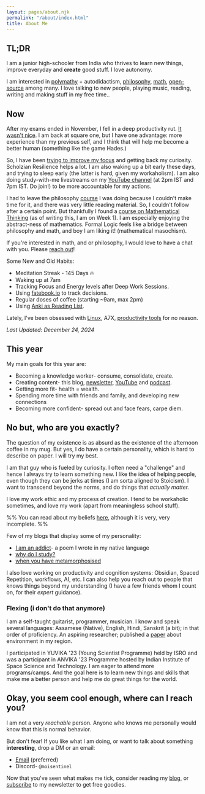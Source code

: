 ```yaml
---
layout: pages/about.njk
permalink: "/about/index.html"
title: About Me
---
```

## TL;DR

I am a junior high-schooler from India who thrives to learn new things, improve everyday and **create** good stuff. I love autonomy.

I am interested in [polymathy](/blog/p/another-renaissance) + autodidactism, [philosophy](/blog/t/philosophy/), [math](/blog/math/), [open-source](https://run.nibirsan.org/gh) among many. I love talking to new people, playing music, reading, writing and making stuff in my free time..

## Now

After my exams ended in November, I fell in a deep productivity rut. [It wasn't nice](https://visionoflife.substack.com/p/being-stuck-in-a-rut-is-not-fine). I am back at square one, but I have one advantage: more experience than my previous self, and I think that will help me become a better human (something like the game Hades.)

So, I have been [trying to improve my focus](https://fatebook.io/q/will-i-reach-20h-deep-work-week-by-the--cm4qqi21l0000fm0rdho6fvgr) and getting back my curiosity. Scholzian Resilience helps a lot. I am also waking up a bit early these days, and trying to sleep early (the latter is hard, given my workaholism). I am also doing study-with-me livestreams on my [YouTube channel](https://www.youtube.com/@nibirsankar) (at 2pm IST and 7pm IST. Do join!) to be more accountable for my actions. 

I had to leave the philosophy [course](https://github.com/moiSentineL/oxford-general-philosophy-2009) I was doing because I couldn't make time for it, and there was very little reading material. So, I couldn't follow after a certain point. But thankfully I found a [course on Mathematical Thinking](https://www.coursera.org/learn/mathematical-thinking/) (as of writing this, I am on Week 1). I am especially enjoying the abstract-ness of mathematics. Formal Logic feels like a bridge between philosophy and math, and boy I am liking it! (mathematical masochism). 

If you're interested in math, and or philosophy, I would love to have a chat with you. Please [reach out](#okay%2C-you-seem-cool-enough%2C-where-can-i-reach-you%3F)!

Some New and Old Habits:
- Meditation Streak - 145 Days 🔥
- Waking up at 7am
- Tracking Focus and Energy levels after Deep Work Sessions.
- Using [fatebook.io](https://fatebook.io/) to track decisions.
- Regular doses of coffee (starting ~9am, max 2pm)
- Using [Anki as Reading List](https://vihaansondhi.substack.com/p/cron-for-the-mind).

Lately, I've been obsessed with [Linux](https://github.com/moiSentineL/dotfiles), A7X, [productivity tools](https://github.com/moiSentineL/Tomato.C) for no reason.

*Last Updated: December 24, 2024*

## This year

My main goals for this year are:

* Becoming a knowledge worker- consume, consolidate, create.
* Creating content- this blog, [newsletter](https://visionoflife.substack.com/), [YouTube](https://youtube.com/@nibirsankar) and [podcast](/pantheon/).
* Getting more fit- health = wealth.
* Spending more time with friends and family, and developing new connections
* Becoming more confident- spread out and face fears, carpe diem.

## No but, who are you exactly?

The question of my existence is as absurd as the existence of the afternoon coffee in my mug. But yes, I do have a certain personality, which is hard to describe on paper. I will try my best.

I am that guy who is fueled by curiosity. I often need a "challenge" and hence I always try to learn something new. I like the idea of helping people, even though they can be jerks at times (I am sorta aligned to Stoicism). I want to transcend beyond the norms, and do things that *actually matter.*

I love my work ethic and my process of creation. I tend to be workaholic sometimes, and love my work (apart from meaningless school stuff).

%% You can read about my beliefs [here](/beliefs/), although it is very, very incomplete.
 %%
 
Few of my blogs that display some of my personality:

*   [I am an addict](https://moisentinel.github.io/blog/p/i-am-an-addict)- a poem I wrote in my native language
*   [why do I study?](https://moisentinel.github.io/blog/p/why-do-i-study)
*   [when you have metamorphosised](https://moisentinel.github.io/blog/p/when-you-have-metamorphosised)

I also love working on productivity and cognition systems: Obsidian, Spaced Repetition, workflows, AI, etc. 
I can also help you reach out to people that knows things beyond my understanding (I have a few friends whom I count on, for their *expert* guidance).

### Flexing (i don't do that anymore)

I am a self-taught guitarist, programmer, musician. I know and speak several languages: Assamese (Native), English, Hindi, Sanskrit (a bit); in that order of proficiency. An aspiring researcher; published a [paper](https://osf.io/preprints/socarxiv/ytwqd/) about environment in my region.

I participated in YUVIKA '23 (Young Scientist Programme) held by ISRO and was a participant in ANVIKA '23 Programme hosted by Indian Institute of Space Science and Technology. I am eager to attend more programs/camps. And the goal here is to learn new things and skills that make me a better person and help me do great things for the world.

## Okay, you seem cool enough, where can I reach you?

I am not a very *reachable* person. Anyone who knows me personally would know that this is normal behavior.

But don't fear! If you like what I am doing, or want to talk about something **interesting**, drop a DM or an email: 

*   [Email](mailto:nibir@nibirsan.org) (preferred)
*   Discord- `@moisentinel`

Now that you've seen what makes me tick, consider reading my [blog](https://nibirsan.org/blog/), or [subscribe](https://nibirsan.org/substack) to my newsletter to get free goodies.